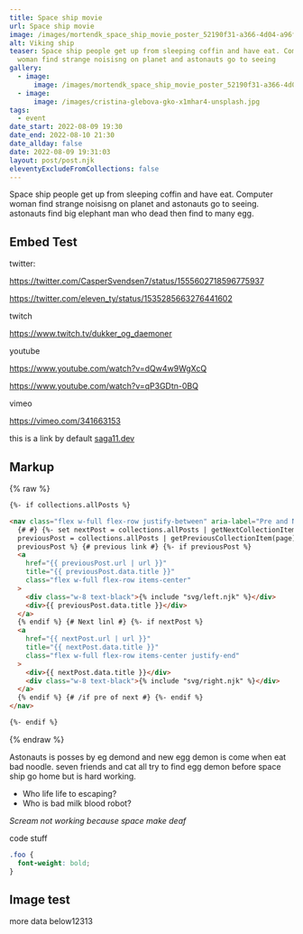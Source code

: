 ```yaml
---
title: Space ship movie
url: Space ship movie
image: /images/mortendk_space_ship_movie_poster_52190f31-a366-4d04-a96f-cd36a8a00db0.png
alt: Viking ship
teaser: Space ship people get up from sleeping coffin and have eat. Computer
  woman find strange noisisng on planet and astonauts go to seeing
gallery:
  - image:
      image: /images/mortendk_space_ship_movie_poster_52190f31-a366-4d04-a96f-cd36a8a00db0.png
  - image:
      image: /images/cristina-glebova-gko-x1mhar4-unsplash.jpg
tags:
  - event
date_start: 2022-08-09 19:30
date_end: 2022-08-10 21:30
date_allday: false
date: 2022-08-09 19:31:03
layout: post/post.njk
eleventyExcludeFromCollections: false
---
```


Space ship people get up from sleeping coffin and have eat.
Computer woman find strange noisisng on planet and astonauts go to seeing. astonauts find big elephant man who dead then find to many egg.

## Embed Test

twitter:

https://twitter.com/CasperSvendsen7/status/1555602718596775937

https://twitter.com/eleven_ty/status/1535285663276441602

twitch

https://www.twitch.tv/dukker_og_daemoner

youtube

https://www.youtube.com/watch?v=dQw4w9WgXcQ

https://www.youtube.com/watch?v=qP3GDtn-0BQ

vimeo

https://vimeo.com/341663153

this is a link by default [saga11.dev](https://saga11.dev)

## Markup

{% raw %}

```html
{%- if collections.allPosts %}

<nav class="flex w-full flex-row justify-between" aria-label="Pre and Next post">
  {# #} {%- set nextPost = collections.allPosts | getNextCollectionItem(page) %} {%- set
  previousPost = collections.allPosts | getPreviousCollectionItem(page) %} {%- if nextPost or
  previousPost %} {# previous link #} {%- if previousPost %}
  <a
    href="{{ previousPost.url | url }}"
    title="{{ previousPost.data.title }}"
    class="flex w-full flex-row items-center"
  >
    <div class="w-8 text-black">{% include "svg/left.njk" %}</div>
    <div>{{ previousPost.data.title }}</div>
  </a>
  {% endif %} {# Next linl #} {%- if nextPost %}
  <a
    href="{{ nextPost.url | url }}"
    title="{{ nextPost.data.title }}"
    class="flex w-full flex-row items-center justify-end"
  >
    <div>{{ nextPost.data.title }}</div>
    <div class="w-8 text-black">{% include "svg/right.njk" %}</div>
  </a>
  {% endif %} {# /if pre of next #} {%- endif %}
</nav>

{%- endif %}
```

{% endraw %}

Astonauts is posses by eg demond and new egg demon is come when eat bad noodle. seven friends and cat all try to find egg demon before space ship go home but is hard working.

- Who life life to escaping?
- Who is bad milk blood robot?

_Scream not working because space make deaf_

code stuff

```css
.foo {
  font-weight: bold;
}
```

## Image test

more data below12313
